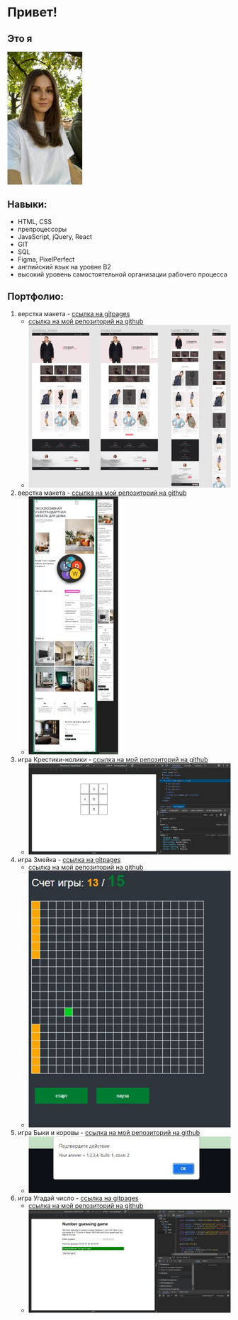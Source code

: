 # Привет!

## Это я  
<img src="/img/photo.jpg" height="300" />

## Навыки:  
- HTML, CSS
- препроцессоры
- JavaScript, jQuery, React
- GIT
- SQL
- Figma, PixelPerfect
- английский язык на уровне B2
- высокий уровень самостоятельной организации рабочего процесса

## Портфолио:
1. верстка макета - [ссылка на gitpages](https://oazakharova.github.io/onlineClothingStore/)
    - [ссылка на мой репозиторий на github](https://github.com/oazakharova/onlineClothingStore)
    - ![скриншот](/img/brandShopImg.JPG)
2. верстка макета - [ссылка на мой репозиторий на github](https://github.com/oazakharova/furniture-avehi)
    - ![скриншот](/img/furnitureAvejiImg.jpg)
3. игра Крестики-нолики - [ссылка на мой репозиторий на github](https://github.com/oazakharova/tictaktoe)      
    - ![скриншот](/img/tikTacToeImg.JPG)
4. игра Змейка - [ссылка на gitpages](https://oazakharova.github.io/snakeGame/)
    - [ссылка на мой репозиторий на github](https://github.com/oazakharova/snakeGame)
    - ![скриншот](/img/snakeGameImg.JPG)
6. игра Быки и коровы - [ссылка на мой репозиторий на github](https://github.com/oazakharova/cowsAndBullsGame)
    - ![скриншот](/img/cowsAndBullsGameImg.JPG)    
7. игра Угадай число - [ссылка на gitpages](https://oazakharova.github.io/guessNumberGame/)
    - [ссылка на мой репозиторий на github](https://github.com/oazakharova/guessNumberGame)
    - ![скриншот](/img/guessNumberGameImg.jpg)
